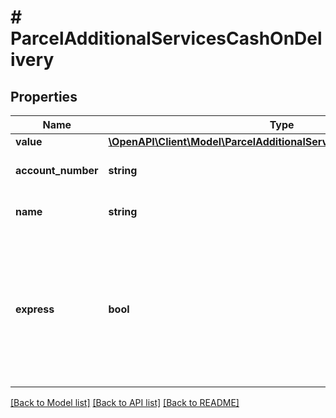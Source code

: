 # # ParcelAdditionalServicesCashOnDelivery

## Properties

Name | Type | Description | Notes
------------ | ------------- | ------------- | -------------
**value** | [**\OpenAPI\Client\Model\ParcelAdditionalServicesCashOnDeliveryValue**](ParcelAdditionalServicesCashOnDeliveryValue.md) |  |
**account_number** | **string** | Bank account number. | [optional]
**name** | **string** | Bank account owner. | [optional]
**express** | **bool** | Postpaid Express service. Postpaid value is send to parcel sender in one business day after delivery. | [optional] [default to false]

[[Back to Model list]](../../README.md#models) [[Back to API list]](../../README.md#endpoints) [[Back to README]](../../README.md)
